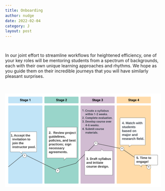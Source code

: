 ```yaml
---
title: Onboarding
author: nudge
date: 2022-02-04
category: J
layout: post
---
```

<br>

In our joint effort to streamline workflows for heightened efficiency, one of your key roles will be mentoring students from a spectrum of backgrounds, each with their own unique learning approaches and rhythms. We hope as you guide them on their incredible journeys that you will have similarly pleasant surprises. 
<br>
<br>
<br>

![Course Image](https://raw.githubusercontent.com/eevvaayou/eevvaayou.github.io/master/course2.png)

<br>
<br>
